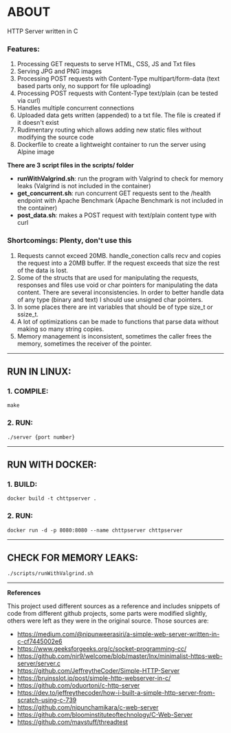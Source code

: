 # ABOUT

HTTP Server written in C

### Features:
1. Processing GET requests to serve HTML, CSS, JS and Txt files
2. Serving JPG and PNG images
3. Processing POST requests with Content-Type multipart/form-data (text based parts only, no support for file uploading)
4. Processing POST requests with Content-Type text/plain (can be tested via curl)
5. Handles multiple concurrent connections
6. Uploaded data gets written (appended) to a txt file. The file is created if it doesn't exist
7. Rudimentary routing which allows adding new static files without modifying the source code
8. Dockerfile to create a lightweight container to run the server using Alpine image

**There are 3 script files in the scripts/ folder**
* **runWithValgrind.sh**: run the program with Valgrind to check for memory leaks (Valgrind is not included in the container)
* **get_concurrent.sh**: run concurrent GET requests sent to the /health endpoint with Apache Benchmark (Apache Benchmark is not included in the container)
* **post_data.sh**: makes a POST request with text/plain content type with curl

### Shortcomings: Plenty, don't use this
1. Requests cannot exceed 20MB. handle_conection calls recv and copies the request into a 20MB buffer. If the request exceeds that size the rest of the data is lost.
2. Some of the structs that are used for manipulating the requests, responses and files use void or char pointers for manipulating the data content. There are several inconsistencies. In order to better handle data of any type (binary and text) I should use unsigned char pointers.
3. In some places there are int variables that should be of type size_t or ssize_t.
4. A lot of optimizations can be made to functions that parse data without making so many string copies.
5. Memory management is inconsistent, sometimes the caller frees the memory, sometimes the receiver of the pointer.

---

## RUN IN LINUX:

### 1. COMPILE:
```
make
```

### 2. RUN:
```
./server {port number}
```
***
## RUN WITH DOCKER:

### 1. BUILD:
```
docker build -t chttpserver .
```

### 2. RUN:
```
docker run -d -p 8080:8080 --name chttpserver chttpserver
```
***
## CHECK FOR MEMORY LEAKS:

```
./scripts/runWithValgrind.sh
```

--- 

**References**

This project used different sources as a reference and includes snippets of code from different github projects, some parts were modified slightly, others were left as they were in the original source. Those sources are:
* https://medium.com/@nipunweerasiri/a-simple-web-server-written-in-c-cf7445002e6
* https://www.geeksforgeeks.org/c/socket-programming-cc/
* https://github.com/nir9/welcome/blob/master/lnx/minimalist-https-web-server/server.c
* https://github.com/JeffreytheCoder/Simple-HTTP-Server
* https://bruinsslot.jp/post/simple-http-webserver-in-c/
* https://github.com/oduortoni/c-http-server
* https://dev.to/jeffreythecoder/how-i-built-a-simple-http-server-from-scratch-using-c-739
* https://github.com/nipunchamikara/c-web-server
* https://github.com/bloominstituteoftechnology/C-Web-Server
* https://github.com/mavstuff/threadtest



